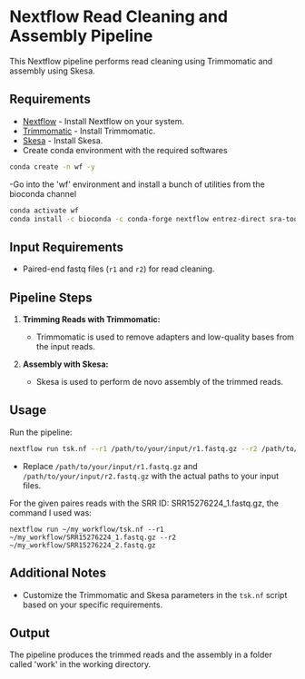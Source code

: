 # Nextflow Read Cleaning and Assembly Pipeline

This Nextflow pipeline performs read cleaning using Trimmomatic and assembly using Skesa.

## Requirements

- [Nextflow](https://www.nextflow.io/) - Install Nextflow on your system.
- [Trimmomatic](http://www.usadellab.org/cms/?page=trimmomatic) - Install Trimmomatic.
- [Skesa](https://github.com/ncbi/SKESA) - Install Skesa.
- Create conda environment with the required softwares

```bash
conda create -n wf -y
```
-Go into the 'wf' environment and install a bunch of utilities from the bioconda channel
```bash
conda activate wf
conda install -c bioconda -c conda-forge nextflow entrez-direct sra-tools fastqc trimmomatic skesa pigz -y
```

## Input Requirements

- Paired-end fastq files (`r1` and `r2`) for read cleaning.

## Pipeline Steps

1. **Trimming Reads with Trimmomatic:**
   - Trimmomatic is used to remove adapters and low-quality bases from the input reads.

2. **Assembly with Skesa:**
   - Skesa is used to perform de novo assembly of the trimmed reads.

## Usage
Run the pipeline:
```bash
nextflow run tsk.nf --r1 /path/to/your/input/r1.fastq.gz --r2 /path/to/your/input/r2.fastq.gz 
```
- Replace `/path/to/your/input/r1.fastq.gz` and `/path/to/your/input/r2.fastq.gz` with the actual paths to your input files.

For the given paires reads with the SRR ID: SRR15276224_1.fastq.gz, the command I used was: 
```
nextflow run ~/my_workflow/tsk.nf --r1 ~/my_workflow/SRR15276224_1.fastq.gz --r2 ~/my_workflow/SRR15276224_2.fastq.gz 
```


## Additional Notes

- Customize the Trimmomatic and Skesa parameters in the `tsk.nf` script based on your specific requirements.

## Output

The pipeline produces the trimmed reads and the assembly in a folder called 'work' in the working directory.


